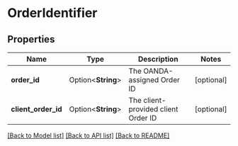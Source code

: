 # OrderIdentifier

## Properties

Name | Type | Description | Notes
------------ | ------------- | ------------- | -------------
**order_id** | Option<**String**> | The OANDA-assigned Order ID | [optional]
**client_order_id** | Option<**String**> | The client-provided client Order ID | [optional]

[[Back to Model list]](../README.md#documentation-for-models) [[Back to API list]](../README.md#documentation-for-api-endpoints) [[Back to README]](../README.md)


